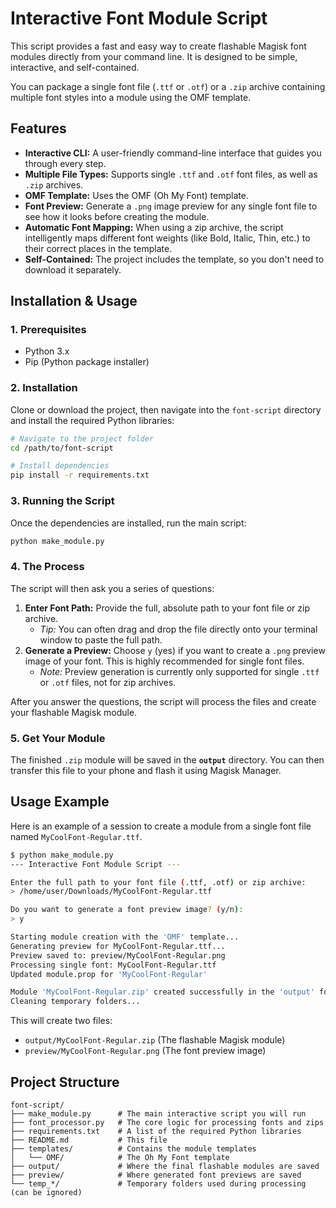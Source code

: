 # Interactive Font Module Script

This script provides a fast and easy way to create flashable Magisk font modules directly from your command line. It is designed to be simple, interactive, and self-contained.

You can package a single font file (`.ttf` or `.otf`) or a `.zip` archive containing multiple font styles into a module using the OMF template.

## Features

*   **Interactive CLI:** A user-friendly command-line interface that guides you through every step.
*   **Multiple File Types:** Supports single `.ttf` and `.otf` font files, as well as `.zip` archives.
*   **OMF Template:** Uses the OMF (Oh My Font) template.
*   **Font Preview:** Generate a `.png` image preview for any single font file to see how it looks before creating the module.
*   **Automatic Font Mapping:** When using a zip archive, the script intelligently maps different font weights (like Bold, Italic, Thin, etc.) to their correct places in the template.
*   **Self-Contained:** The project includes the template, so you don't need to download it separately.

## Installation & Usage

### 1. Prerequisites

*   Python 3.x
*   Pip (Python package installer)

### 2. Installation

Clone or download the project, then navigate into the `font-script` directory and install the required Python libraries:

```bash
# Navigate to the project folder
cd /path/to/font-script

# Install dependencies
pip install -r requirements.txt
```

### 3. Running the Script

Once the dependencies are installed, run the main script:

```bash
python make_module.py
```

### 4. The Process

The script will then ask you a series of questions:

1.  **Enter Font Path:** Provide the full, absolute path to your font file or zip archive.
    *   *Tip:* You can often drag and drop the file directly onto your terminal window to paste the full path.
2.  **Generate a Preview:** Choose `y` (yes) if you want to create a `.png` preview image of your font. This is highly recommended for single font files.
    *   *Note:* Preview generation is currently only supported for single `.ttf` or `.otf` files, not for zip archives.

After you answer the questions, the script will process the files and create your flashable Magisk module.

### 5. Get Your Module

The finished `.zip` module will be saved in the **`output`** directory. You can then transfer this file to your phone and flash it using Magisk Manager.

## Usage Example

Here is an example of a session to create a module from a single font file named `MyCoolFont-Regular.ttf`.

```bash
$ python make_module.py
--- Interactive Font Module Script ---

Enter the full path to your font file (.ttf, .otf) or zip archive: 
> /home/user/Downloads/MyCoolFont-Regular.ttf

Do you want to generate a font preview image? (y/n): 
> y

Starting module creation with the 'OMF' template...
Generating preview for MyCoolFont-Regular.ttf...
Preview saved to: preview/MyCoolFont-Regular.png
Processing single font: MyCoolFont-Regular.ttf
Updated module.prop for 'MyCoolFont-Regular'

Module 'MyCoolFont-Regular.zip' created successfully in the 'output' folder!
Cleaning temporary folders...
```

This will create two files:
*   `output/MyCoolFont-Regular.zip` (The flashable Magisk module)
*   `preview/MyCoolFont-Regular.png` (The font preview image)

## Project Structure

```
font-script/
├── make_module.py      # The main interactive script you will run
├── font_processor.py   # The core logic for processing fonts and zips
├── requirements.txt    # A list of the required Python libraries
├── README.md           # This file
├── templates/          # Contains the module templates
│   └── OMF/            # The Oh My Font template
├── output/             # Where the final flashable modules are saved
├── preview/            # Where generated font previews are saved
└── temp_*/             # Temporary folders used during processing (can be ignored)
```